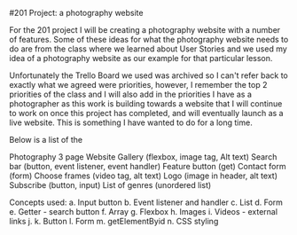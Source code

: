 #201 Project: a photography website 

For the 201 project I will be creating a photography website with a number of features.  Some of these ideas for what the photography website needs to do are from the class where we learned about User Stories and we used my idea of a photography website as our example for that particular lesson.  

Unfortunately the Trello Board we used was archived so I can't refer back to exactly what we agreed were priorities, however, I remember the top 2 priorities of the class and I will also add in the priorities I have as a photographer as this work is building towards a website that I will continue to work on once this project has completed, and will eventually launch as a live website.  This is something I have wanted to do for a long time.  

Below is a list of the 


Photography 3 page Website
Gallery (flexbox, image tag, Alt text)
Search bar (button, event listener, event handler)
Feature button (get)
Contact form (form)
Choose frames (video tag, alt text)
Logo (image in header, alt text)
Subscribe (button, input)
List of genres (unordered list)

Concepts used:
a. Input button
b. Event listener and handler
c. List
d. Form
e. Getter - search button
f. Array
g. Flexbox
h. Images i. Videos - external links
j. k. Button
l. Form
m. getElementByid
n. CSS styling

